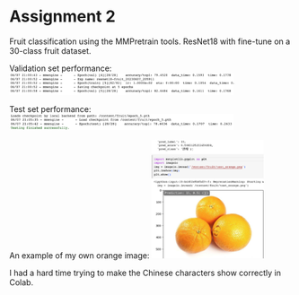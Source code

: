 # Assignment 2
Fruit classification using the MMPretrain tools. ResNet18 with fine-tune on a 30-class fruit dataset.

Validation set performance:
<img src="val-set.png" width="400">

Test set performance:
<img src="test-set.png" width="400">

An example of my own orange image:
<img src="orange.png" width="200">

I had a hard time trying to make the Chinese characters show correctly in Colab. 
